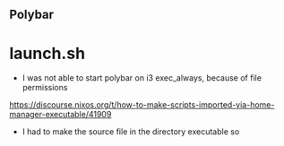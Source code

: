 ## Polybar
# launch.sh
- I was not able to start polybar on i3 exec_always, because of file permissions

https://discourse.nixos.org/t/how-to-make-scripts-imported-via-home-manager-executable/41909

- I had to make the source file in the directory executable so 